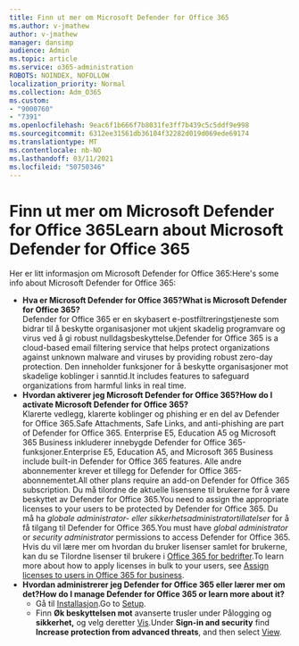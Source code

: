 ```yaml
---
title: Finn ut mer om Microsoft Defender for Office 365
ms.author: v-jmathew
author: v-jmathew
manager: dansimp
audience: Admin
ms.topic: article
ms.service: o365-administration
ROBOTS: NOINDEX, NOFOLLOW
localization_priority: Normal
ms.collection: Adm_O365
ms.custom:
- "9000760"
- "7391"
ms.openlocfilehash: 9eac6f1b666f7b8031fe3ff7b439c5c5ddf9e998
ms.sourcegitcommit: 6312ee31561db36104f32282d019d069ede69174
ms.translationtype: MT
ms.contentlocale: nb-NO
ms.lasthandoff: 03/11/2021
ms.locfileid: "50750346"
---
```

# <a name="learn-about-microsoft-defender-for-office-365"></a><span data-ttu-id="1b2ad-102">Finn ut mer om Microsoft Defender for Office 365</span><span class="sxs-lookup"><span data-stu-id="1b2ad-102">Learn about Microsoft Defender for Office 365</span></span>

<span data-ttu-id="1b2ad-103">Her er litt informasjon om Microsoft Defender for Office 365:</span><span class="sxs-lookup"><span data-stu-id="1b2ad-103">Here's some info about Microsoft Defender for Office 365:</span></span>

- <span data-ttu-id="1b2ad-104">**Hva er Microsoft Defender for Office 365?**</span><span class="sxs-lookup"><span data-stu-id="1b2ad-104">**What is Microsoft Defender for Office 365?**</span></span>  
    <span data-ttu-id="1b2ad-105">Defender for Office 365 er en skybasert e-postfiltreringstjeneste som bidrar til å beskytte organisasjoner mot ukjent skadelig programvare og virus ved å gi robust nulldagsbeskyttelse.</span><span class="sxs-lookup"><span data-stu-id="1b2ad-105">Defender for Office 365 is a cloud-based email filtering service that helps protect organizations against unknown malware and viruses by providing robust zero-day protection.</span></span> <span data-ttu-id="1b2ad-106">Den inneholder funksjoner for å beskytte organisasjoner mot skadelige koblinger i sanntid.</span><span class="sxs-lookup"><span data-stu-id="1b2ad-106">It includes features to safeguard organizations from harmful links in real time.</span></span>
- <span data-ttu-id="1b2ad-107">**Hvordan aktiverer jeg Microsoft Defender for Office 365?**</span><span class="sxs-lookup"><span data-stu-id="1b2ad-107">**How do I activate Microsoft Defender for Office 365?**</span></span>  
    <span data-ttu-id="1b2ad-108">Klarerte vedlegg, klarerte koblinger og phishing er en del av Defender for Office 365.</span><span class="sxs-lookup"><span data-stu-id="1b2ad-108">Safe Attachments, Safe Links, and anti-phishing are part of Defender for Office 365.</span></span> <span data-ttu-id="1b2ad-109">Enterprise E5, Education A5 og Microsoft 365 Business inkluderer innebygde Defender for Office 365-funksjoner.</span><span class="sxs-lookup"><span data-stu-id="1b2ad-109">Enterprise E5, Education A5, and Microsoft 365 Business include built-in Defender for Office 365 features.</span></span> <span data-ttu-id="1b2ad-110">Alle andre abonnementer krever et tillegg for Defender for Office 365-abonnementet.</span><span class="sxs-lookup"><span data-stu-id="1b2ad-110">All other plans require an add-on Defender for Office 365 subscription.</span></span> <span data-ttu-id="1b2ad-111">Du må tilordne de aktuelle lisensene til brukerne for å være beskyttet av Defender for Office 365.</span><span class="sxs-lookup"><span data-stu-id="1b2ad-111">You need to assign the appropriate licenses to your users to be protected by Defender for Office 365.</span></span> <span data-ttu-id="1b2ad-112">Du må ha *globale administrator- eller* *sikkerhetsadministratortillatelser* for å få tilgang til Defender for Office 365.</span><span class="sxs-lookup"><span data-stu-id="1b2ad-112">You must have *global administrator* or *security administrator* permissions to access Defender for Office 365.</span></span> <span data-ttu-id="1b2ad-113">Hvis du vil lære mer om hvordan du bruker lisenser samlet for brukerne, kan du se Tilordne lisenser til brukere i [Office 365 for bedrifter](https://go.microsoft.com/fwlink/?linkid=2093435).</span><span class="sxs-lookup"><span data-stu-id="1b2ad-113">To learn more about how to apply licenses in bulk to your users, see [Assign licenses to users in Office 365 for business](https://go.microsoft.com/fwlink/?linkid=2093435).</span></span>
- <span data-ttu-id="1b2ad-114">**Hvordan administrerer jeg Defender for Office 365 eller lærer mer om det?**</span><span class="sxs-lookup"><span data-stu-id="1b2ad-114">**How do I manage Defender for Office 365 or learn more about it?**</span></span>  
  - <span data-ttu-id="1b2ad-115">Gå til [Installasjon](https://go.microsoft.com/fwlink/p/?linkid=2075721).</span><span class="sxs-lookup"><span data-stu-id="1b2ad-115">Go to [Setup](https://go.microsoft.com/fwlink/p/?linkid=2075721).</span></span>  
  - <span data-ttu-id="1b2ad-116">Finn **Øk beskyttelsen mot** avanserte trusler under Pålogging og **sikkerhet,** og velg deretter [Vis](https://go.microsoft.com/fwlink/?linkid=2109302).</span><span class="sxs-lookup"><span data-stu-id="1b2ad-116">Under **Sign-in and security** find **Increase protection from advanced threats**, and then select [View](https://go.microsoft.com/fwlink/?linkid=2109302).</span></span>
